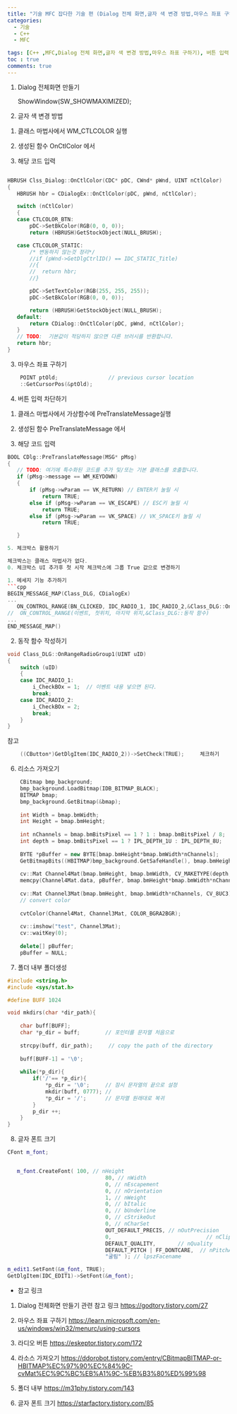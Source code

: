 ```yaml
---
title: "기술 MFC 잡다한 기술 편 (Dialog 전체 화면,글자 색 변경 방법,마우스 좌표 구하기), 버튼 입력 차단하기,체크박스,글자폰트"
categories:
  - 기술
  - C++
  - MFC

tags: [C++ ,MFC,Dialog 전체 화면,글자 색 변경 방법,마우스 좌표 구하기), 버튼 입력 차단하기,체크박스,글자폰트]
toc : true
comments: true
---
```



1. Dialog 전체화면 만들기

	ShowWindow(SW_SHOWMAXIMIZED);


2. 글자 색 변경 방법

 1) 클래스 마법사에서 WM_CTLCOLOR 실행
 2) 생성된 함수 OnCtlColor 에서

 3) 해당 코드 입력

 ```cpp

HBRUSH Clss_Dialog::OnCtlColor(CDC* pDC, CWnd* pWnd, UINT nCtlColor)
{
	HBRUSH hbr = CDialogEx::OnCtlColor(pDC, pWnd, nCtlColor);

	switch (nCtlColor)
	{
	case CTLCOLOR_BTN:
		pDC->SetBkColor(RGB(0, 0, 0));
		return (HBRUSH)GetStockObject(NULL_BRUSH);

	case CTLCOLOR_STATIC:
		/* 변동하지 않는것 정리*/
		//if (pWnd->GetDlgCtrlID() == IDC_STATIC_Title)
		//{
		//	return hbr;
		//}

		pDC->SetTextColor(RGB(255, 255, 255));
		pDC->SetBkColor(RGB(0, 0, 0));

		return (HBRUSH)GetStockObject(NULL_BRUSH);
	default:
		return CDialog::OnCtlColor(pDC, pWnd, nCtlColor);
	}
	// TODO:  기본값이 적당하지 않으면 다른 브러시를 반환합니다.
	return hbr;
}

 ```

3. 마우스 좌표 구하기

```cpp
	POINT ptOld;                // previous cursor location 
	::GetCursorPos(&ptOld);
```

4. 버튼 입력 차단하기

 1) 클래스 마법사에서  가상함수에 PreTranslateMessage실행
 2) 생성된 함수 PreTranslateMessage 에서

 3) 해당 코드 입력
 
 ``` cpp
BOOL CDlg::PreTranslateMessage(MSG* pMsg)
{
	// TODO: 여기에 특수화된 코드를 추가 및/또는 기본 클래스를 호출합니다.
	if (pMsg->message == WM_KEYDOWN)
	{
		if (pMsg->wParam == VK_RETURN) // ENTER키 눌릴 시
			return TRUE;
		else if (pMsg->wParam == VK_ESCAPE) // ESC키 눌릴 시
			return TRUE;
		else if (pMsg->wParam == VK_SPACE) // VK_SPACE키 눌릴 시
			return TRUE;

	}

5. 체크박스 활용하기

 체크박스는 클래스 마법사가 없다.
0. 체크박스 UI 추가후 첫 시작 체크박스에 그룹 True 값으로 변경하기

1. 메세지 기능 추가하기 
```cpp
BEGIN_MESSAGE_MAP(Class_DLG, CDialogEx)
...
	ON_CONTROL_RANGE(BN_CLICKED, IDC_RADIO_1, IDC_RADIO_2,&Class_DLG::OnRangeRadioGroup1)
//	ON_CONTROL_RANGE(이벤트, 첫위치, 마지막 위치,&Class_DLG::동작 함수)
...
END_MESSAGE_MAP()

```
2. 동작 함수 작성하기

```cpp
void Class_DLG::OnRangeRadioGroup1(UINT uID)
{
	switch (uID)
	{
	case IDC_RADIO_1:
		i_CheckBOx = 1;  // 이벤트 내용 넣으면 된다.
		break;
	case IDC_RADIO_2:
		i_CheckBOx = 2;
		break;
	}
}
```
참고 
```cpp
	((CButton*)GetDlgItem(IDC_RADIO_2))->SetCheck(TRUE);	 체크하기 
```


6. 리소스 가져오기


```cpp
	CBitmap bmp_background;
	bmp_background.LoadBitmap(IDB_BITMAP_BLACK);
	BITMAP bmap;
	bmp_background.GetBitmap(&bmap);
 
	int Width = bmap.bmWidth; 
	int Height = bmap.bmHeight;
     
	int nChannels = bmap.bmBitsPixel == 1 ? 1 : bmap.bmBitsPixel / 8;
	int depth = bmap.bmBitsPixel == 1 ? IPL_DEPTH_1U : IPL_DEPTH_8U;
 
	BYTE *pBuffer = new BYTE[bmap.bmHeight*bmap.bmWidth*nChannels];
	GetBitmapBits((HBITMAP)bmp_background.GetSafeHandle(), bmap.bmHeight*bmap.bmWidth*nChannels, pBuffer);
 
	cv::Mat Channel4Mat(bmap.bmHeight, bmap.bmWidth, CV_MAKETYPE(depth, nChannels));
	memcpy(Channel4Mat.data, pBuffer, bmap.bmHeight*bmap.bmWidth*nChannels);
 
	cv::Mat Channel3Mat(bmap.bmHeight, bmap.bmWidth*nChannels, CV_8UC3);
	// convert color   
     
	cvtColor(Channel4Mat, Channel3Mat, COLOR_BGRA2BGR);
 
	cv::imshow("test", Channel3Mat);
	cv::waitKey(0);
 
	delete[] pBuffer;
	pBuffer = NULL;
```


7. 폴더 내부 폴더생성

```CPP
#include <string.h>
#include <sys/stat.h>

#define BUFF 1024

void mkdirs(char *dir_path){
	
    char buff[BUFF];
    char *p_dir = buff;        // 포인터를 문자열 처음으로
     
    strcpy(buff, dir_path);     // copy the path of the directory
    
    buff[BUFF-1] = '\0';
    
    while(*p_dir){
    	if('/'== *p_dir){   
            *p_dir = '\0';     // 잠시 문자열의 끝으로 설정 
            mkdir(buff, 0777); //
            *p_dir = '/';      // 문자열 원래대로 복귀
        }
        p_dir ++;
    }
}
```


8. 글자 폰트 크기

```cpp
CFont m_font;


   m_font.CreateFont( 100, // nHeight
                               80, // nWidth
                               0, // nEscapement
                               0, // nOrientation
                               1, // nWeight
                               0, // bItalic
                               0, // bUnderline 
                               0, // cStrikeOut 
                               0, // nCharSet
                               OUT_DEFAULT_PRECIS, // nOutPrecision 
                               0,                              // nClipPrecision 
                               DEFAULT_QUALITY,       // nQuality
                               DEFAULT_PITCH | FF_DONTCARE,  // nPitchAndFamily 
                               "굴림" ); // lpszFacename

m_edit1.SetFont(&m_font, TRUE);
GetDlgItem(IDC_EDIT1)->SetFont(&m_font);

```


  * 참고 링크
  1. Dialog 전체화면 만들기 관련 참고 링크
  https://godtory.tistory.com/27 
  3. 마우스 좌표 구하기
  https://learn.microsoft.com/en-us/windows/win32/menurc/using-cursors
  5. 라디오 버튼
  https://eskeptor.tistory.com/172

  6. 라소스 가져오기
  https://ddorobot.tistory.com/entry/CBitmapBITMAP-or-HBITMAP%EC%97%90%EC%84%9C-cvMat%EC%9C%BC%EB%A1%9C-%EB%B3%80%ED%99%98

  7. 폴더 내부 
  https://m31phy.tistory.com/143

  8. 글자 폰트 크기
  https://starfactory.tistory.com/85
  